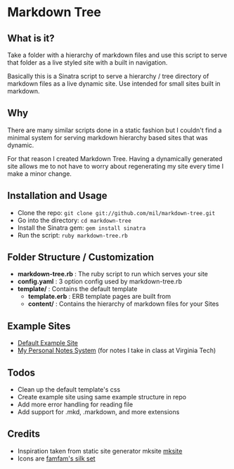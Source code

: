 Markdown Tree
=============

What is it?
-----------
Take a folder with a hierarchy of markdown files and use this script to serve that folder as a live styled site with a built in navigation.

Basically this is a Sinatra script to serve a hierarchy / tree directory of markdown files as a live dynamic site. Use intended for small sites built in markdown.


Why
---
There are many similar scripts done in a static fashion but I couldn't find a minimal system for serving markdown hierarchy based sites that was dynamic.

For that reason I created Markdown Tree. Having a dynamically generated site allows me to not have to worry about regenerating my site every time I make a minor change.

Installation and Usage
-----
- Clone the repo: ```git clone git://github.com/mil/markdown-tree.git```
- Go into the directory: ```cd markdown-tree```
- Install the Sinatra gem: ```gem install sinatra```
- Run the script: ```ruby markdown-tree.rb```

Folder Structure / Customization
--------------------------------
- **markdown-tree.rb** : The ruby script to run which serves your site
- **config.yaml** : 3 option config used by markdown-tree.rb
- **template/** : Contains the default template
	* **template.erb** : ERB template pages are built from
	* **content/** : Contains the hierarchy of markdown files for your Sites

Example Sites
-------------
- [Default Example Site](http://markdown-tree.bladdo.net/)
- [My Personal Notes System](http://notes.bladdo.net) (for notes I take in class at Virginia Tech)

Todos
--------------------------------
- Clean up the default template's css
- Create example site using same example structure in repo
- Add more error handling for reading file
- Add support for .mkd, .markdown, and more extensions


Credits
-------
- Inspiration taken from static site generator mksite [mksite](http://zziplib.sourceforge.net/mksite/)
- Icons are [famfam's silk set](http://www.famfamfam.com/lab/icons/silk/)
